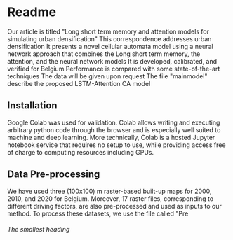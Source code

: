 # Readme
Our article is titled "Long short term memory and attention models for simulating urban densification"
This correspondence addresses urban densification
It presents a novel cellular automata model using a neural network approach that combines the Long short term memory,
the attention, and the neural network models
It is developed, calibrated, and verified for Belgium
Performance is compared with some state-of-the-art techniques
The data will be given upon request
The file "mainmodel" describe the proposed LSTM-Attention CA model

## Installation
Google Colab was used for validation. Colab allows writing and executing arbitrary python code through the browser and is especially well suited to machine and deep learning.
More technically, Colab is a hosted Jupyter notebook service that requires no setup to use, while providing access free of charge to computing resources including GPUs.
## Data Pre-processing
We have used three (100x100) m raster-based built-up maps for 2000, 2010, and 2020 for Belgium. Moreover, 17 raster files, corresponding to different driving factors, are also pre-processed and used as inputs to our method. To process these datasets, we use the file called "Pre
###### The smallest heading
